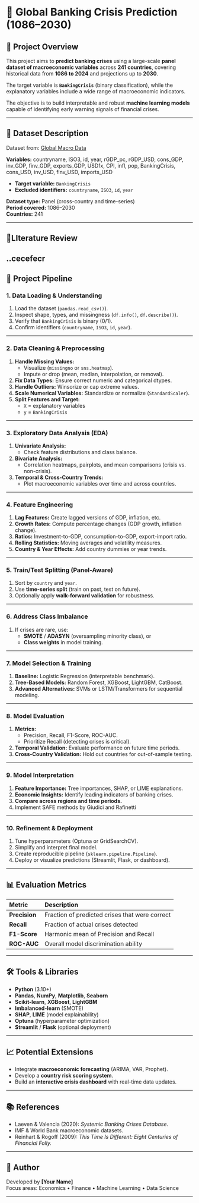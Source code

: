 # 🏦 Global Banking Crisis Prediction (1086–2030)

## 📘 Project Overview

This project aims to **predict banking crises** using a large-scale **panel dataset of macroeconomic variables** across **241 countries**, covering historical data from **1086 to 2024** and projections up to **2030**.

The target variable is **`BankingCrisis`** (binary classification), while the explanatory variables include a wide range of macroeconomic indicators.

The objective is to build interpretable and robust **machine learning models** capable of identifying early warning signals of financial crises.

---

## 🧩 Dataset Description

Dataset from: [Global Macro Data](https://www.globalmacrodata.com/?utm_source=chatgpt.com)


**Variables:**
countryname, ISO3, id, year,
rGDP_pc, rGDP_USD, cons_GDP, inv_GDP, finv_GDP,
exports_GDP, USDfx, CPI, infl, pop,
BankingCrisis, cons_USD, inv_USD, finv_USD, imports_USD



- **Target variable:** `BankingCrisis`  
- **Excluded identifiers:** `countryname`, `ISO3`, `id`, `year`

**Dataset type:** Panel (cross-country and time-series)  
**Period covered:** 1086–2030  
**Countries:** 241  

---
## 📖LIterature Review

..cecefecr
---
## 🚀 Project Pipeline

### **1. Data Loading & Understanding**
1. Load the dataset (`pandas.read_csv()`).
2. Inspect shape, types, and missingness (`df.info()`, `df.describe()`).
3. Verify that `BankingCrisis` is binary (0/1).
4. Confirm identifiers (`countryname`, `ISO3`, `id`, `year`).

---

### **2. Data Cleaning & Preprocessing**
1. **Handle Missing Values:**
   - Visualize (`missingno` or `sns.heatmap`).
   - Impute or drop (mean, median, interpolation, or removal).
2. **Fix Data Types:** Ensure correct numeric and categorical dtypes.
3. **Handle Outliers:** Winsorize or cap extreme values.
4. **Scale Numerical Variables:** Standardize or normalize (`StandardScaler`).
5. **Split Features and Target:**  
   - `X` = explanatory variables  
   - `y` = `BankingCrisis`

---

### **3. Exploratory Data Analysis (EDA)**
1. **Univariate Analysis:**  
   - Check feature distributions and class balance.  
2. **Bivariate Analysis:**  
   - Correlation heatmaps, pairplots, and mean comparisons (crisis vs. non-crisis).  
3. **Temporal & Cross-Country Trends:**  
   - Plot macroeconomic variables over time and across countries.  

---

### **4. Feature Engineering**
1. **Lag Features:** Create lagged versions of GDP, inflation, etc.  
2. **Growth Rates:** Compute percentage changes (GDP growth, inflation change).  
3. **Ratios:** Investment-to-GDP, consumption-to-GDP, export-import ratio.  
4. **Rolling Statistics:** Moving averages and volatility measures.  
5. **Country & Year Effects:** Add country dummies or year trends.

---

### **5. Train/Test Splitting (Panel-Aware)**
1. Sort by `country` and `year`.  
2. Use **time-series split** (train on past, test on future).  
3. Optionally apply **walk-forward validation** for robustness.  

---

### **6. Address Class Imbalance**
1. If crises are rare, use:
   - **SMOTE** / **ADASYN** (oversampling minority class), or  
   - **Class weights** in model training.  

---

### **7. Model Selection & Training**
1. **Baseline:** Logistic Regression (interpretable benchmark).  
2. **Tree-Based Models:** Random Forest, XGBoost, LightGBM, CatBoost.  
3. **Advanced Alternatives:** SVMs or LSTM/Transformers for sequential modeling.  

---

### **8. Model Evaluation**
1. **Metrics:**  
   - Precision, Recall, F1-Score, ROC-AUC.  
   - Prioritize Recall (detecting crises is critical).  
2. **Temporal Validation:** Evaluate performance on future time periods.  
3. **Cross-Country Validation:** Hold out countries for out-of-sample testing.  

---

### **9. Model Interpretation**
1. **Feature Importance:** Tree importances, SHAP, or LIME explanations.  
2. **Economic Insights:** Identify leading indicators of banking crises.  
3. **Compare across regions and time periods.**
4. Implement SAFE methods by Giudici and Rafinetti

---

### **10. Refinement & Deployment**
1. Tune hyperparameters (Optuna or GridSearchCV).  
2. Simplify and interpret final model.  
3. Create reproducible pipeline (`sklearn.pipeline.Pipeline`).  
4. Deploy or visualize predictions (Streamlit, Flask, or dashboard).

---
## 📊 Evaluation Metrics
| Metric | Description |
|:--|:--|
| **Precision** | Fraction of predicted crises that were correct |
| **Recall** | Fraction of actual crises detected |
| **F1-Score** | Harmonic mean of Precision and Recall |
| **ROC-AUC** | Overall model discrimination ability |

---

## 🛠️ Tools & Libraries

- **Python** (3.10+)
- **Pandas**, **NumPy**, **Matplotlib**, **Seaborn**
- **Scikit-learn**, **XGBoost**, **LightGBM**
- **Imbalanced-learn** (SMOTE)
- **SHAP**, **LIME** (model explainability)
- **Optuna** (hyperparameter optimization)
- **Streamlit** / **Flask** (optional deployment)

---

## 📈 Potential Extensions

- Integrate **macroeconomic forecasting** (ARIMA, VAR, Prophet).  
- Develop a **country risk scoring system**.  
- Build an **interactive crisis dashboard** with real-time data updates.  

---

## 📚 References
- Laeven & Valencia (2020): *Systemic Banking Crises Database*.  
- IMF & World Bank macroeconomic datasets.  
- Reinhart & Rogoff (2009): *This Time Is Different: Eight Centuries of Financial Folly.*

---

## 🧠 Author
Developed by **[Your Name]**  
Focus areas: Economics • Finance • Machine Learning • Data Science  

---


